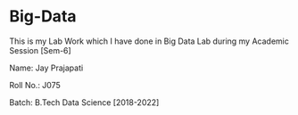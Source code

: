 # Big-Data

This is my Lab Work which I have done in Big Data Lab during my Academic Session [Sem-6]

Name: Jay Prajapati

Roll No.: J075

Batch: B.Tech Data Science [2018-2022]


